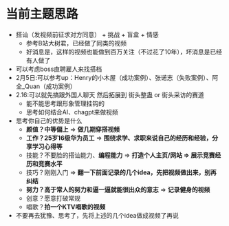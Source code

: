 # 当前主题思路
- 搭讪（发视频前征求对方同意） + 挑战 + 盲盒 + 情感
  - 参考B站大树君，已经做了同类的视频
  - 好消息是，这样的视频也能做到百万关注（不过花了10年），坏消息是已经有人做了
- 可以考虑boss直聘雇人来找搭档
- 2月5日:可以参考up：Henry的小木屋（成功案例）、张诺志（失败案例）、阿全_Quan（成功案例）
- 2.16:可以就先搞跟外国人聊天 然后拓展到 街头整蛊 or 街头采访的赛道
  - 能不能思考跟形象管理挂钩的
  - 思考如何结合AI、chagpt来做视频
- 思考你自己的优势是什么
  - **颜值？中等偏上** => **做几期穿搭视频**
  - **工作？25岁16级华为员工** => **围绕求学、求职来说自己的经历和经验，分享学习心得等**
  - 技能？不要脸的搭讪能力、**编程能力** => **打造个人主页/网站 => 展示竞赛经历和竞赛水平**
  - 技巧？刚刚入门 => **翻一下前面记录的几个idea，先把视频做出来，别再纠结**
  - **努力？高于常人的努力和逼一逼就能很出众的意志** => **记录健身的视频**
  - 创意？愿意打破常规
  - 唱歌？**拍一个KTV唱歌的视频**
- 不要再去犹豫、思考了，先将上述的几个idea做成视频了再说

